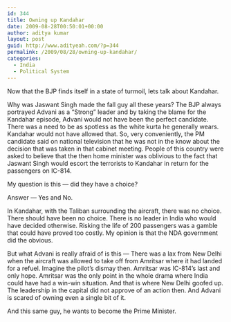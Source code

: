 ```yaml
---
id: 344
title: Owning up Kandahar
date: 2009-08-28T00:50:01+00:00
author: aditya kumar
layout: post
guid: http://www.adityeah.com/?p=344
permalink: /2009/08/28/owning-up-kandahar/
categories:
  - India
  - Political System
---
```

Now that the BJP finds itself in a state of turmoil, lets talk about Kandahar.

Why was Jaswant Singh made the fall guy all these years? The BJP always portrayed Advani as a &#8220;Strong&#8221; leader and by taking the blame for the Kandahar episode, Advani would not have been the perfect candidate. There was a need to be as spotless as the white kurta he generally wears. Kandahar would not have allowed that. So, very conveniently, the PM candidate said on national television that he was not in the know about the decision that was taken in that cabinet meeting. People of this country were asked to believe that the then home minister was oblivious to the fact that Jaswant Singh would escort the terrorists to Kandahar in return for the passengers on IC-814. 

My question is this &#8212; did they have a choice?

Answer &#8212; Yes and No.

In Kandahar, with the Taliban surrounding the aircraft, there was no choice. There should have been no choice. There is no leader in India who would have decided otherwise. Risking the life of 200 passengers was a gamble that could have proved too costly. My opinion is that the NDA government did the obvious.

But what Advani is really afraid of is this &#8212; There was a lax from New Delhi when the aircraft was allowed to take off from Amritsar where it had landed for a refuel. Imagine the pilot&#8217;s dismay then. Amritsar was IC-814&#8217;s last and only hope. Amritsar was the only point in the whole drama where India could have had a win-win situation. And that is where New Delhi goofed up. The leadership in the capital did not approve of an action then. And Advani is scared of owning even a single bit of it. 

And this same guy, he wants to become the Prime Minister.